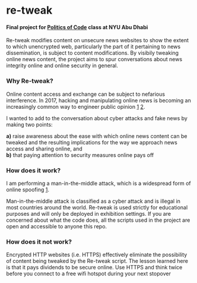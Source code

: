 # re-tweak
#### Final project for [Politics of Code](https://github.com/periode/politics-of-code) class at NYU Abu Dhabi
Re-tweak modifies content on unsecure news websites to show the extent to which unencrypted web, particularly the part of it pertaining to news dissemination, is subject to content modifications. 
By visibily tweaking online news content, the project aims to spur conversations about news integrity online and online security in general.
   
### Why Re-tweak?
Online content access and exchange can be subject to nefarious interference. 
In 2017, hacking and manipulating online news is becoming an increasingly common way to engineer public opinion 
[1](https://www.nytimes.com/2017/09/07/us/politics/russia-facebook-twitter-election.html)
[2](https://www.theguardian.com/politics/2017/nov/13/theresa-may-accuses-russia-of-interfering-in-elections-and-fake-news). 
   
I wanted to add to the conversation about cyber attacks and fake news by making two points:   

**a)** raise awareness about the ease with which online news content can be tweaked and the resulting implications for the way we approach news access and sharing online, and    
**b)** that paying attention to security measures online pays off

### How does it work?

I am performing a man-in-the-middle attack, which is a widespread form of online spoofing 
[1](https://en.wikipedia.org/wiki/Man-in-the-middle_attack). 

Man-in-the-middle attack is classified as a cyber attack and is illegal in most countries around the world. 
Re-tweak is used strictly for educational purposes and will only be deployed in exhibition settings. 
If you are concerned about what the code does, all the scripts used in the project are open and accessible to anyone this repo.

### How does it not work?
Encrypted HTTP websites (i.e. HTTPS) effectively eliminate the possibility of content being tweaked by the Re-tweak script. 
The lesson learned here is that it pays dividends to be secure online. 
Use HTTPS and think twice before you connect to a free wifi hotspot during your next stopover
